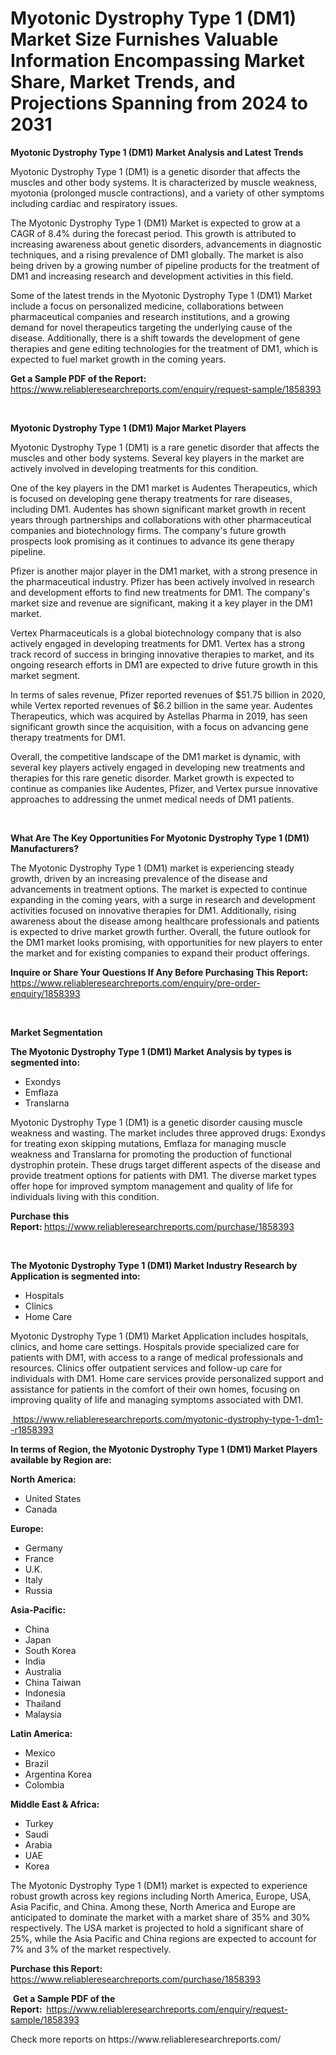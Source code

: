 <p><h1>Myotonic Dystrophy Type 1 (DM1) Market Size Furnishes Valuable Information Encompassing Market Share, Market Trends, and Projections Spanning from 2024 to 2031</h1></p><p><strong>Myotonic Dystrophy Type 1 (DM1) Market Analysis and Latest Trends</strong></p>
<p><p>Myotonic Dystrophy Type 1 (DM1) is a genetic disorder that affects the muscles and other body systems. It is characterized by muscle weakness, myotonia (prolonged muscle contractions), and a variety of other symptoms including cardiac and respiratory issues. </p><p>The Myotonic Dystrophy Type 1 (DM1) Market is expected to grow at a CAGR of 8.4% during the forecast period. This growth is attributed to increasing awareness about genetic disorders, advancements in diagnostic techniques, and a rising prevalence of DM1 globally. The market is also being driven by a growing number of pipeline products for the treatment of DM1 and increasing research and development activities in this field.</p><p>Some of the latest trends in the Myotonic Dystrophy Type 1 (DM1) Market include a focus on personalized medicine, collaborations between pharmaceutical companies and research institutions, and a growing demand for novel therapeutics targeting the underlying cause of the disease. Additionally, there is a shift towards the development of gene therapies and gene editing technologies for the treatment of DM1, which is expected to fuel market growth in the coming years.</p></p>
<p><strong>Get a Sample PDF of the Report:&nbsp;</strong> <a href="https://www.reliableresearchreports.com/enquiry/request-sample/1858393">https://www.reliableresearchreports.com/enquiry/request-sample/1858393</a></p>
<p>&nbsp;</p>
<p><strong>Myotonic Dystrophy Type 1 (DM1) Major Market Players</strong></p>
<p><p>Myotonic Dystrophy Type 1 (DM1) is a rare genetic disorder that affects the muscles and other body systems. Several key players in the market are actively involved in developing treatments for this condition.</p><p>One of the key players in the DM1 market is Audentes Therapeutics, which is focused on developing gene therapy treatments for rare diseases, including DM1. Audentes has shown significant market growth in recent years through partnerships and collaborations with other pharmaceutical companies and biotechnology firms. The company's future growth prospects look promising as it continues to advance its gene therapy pipeline.</p><p>Pfizer is another major player in the DM1 market, with a strong presence in the pharmaceutical industry. Pfizer has been actively involved in research and development efforts to find new treatments for DM1. The company's market size and revenue are significant, making it a key player in the DM1 market.</p><p>Vertex Pharmaceuticals is a global biotechnology company that is also actively engaged in developing treatments for DM1. Vertex has a strong track record of success in bringing innovative therapies to market, and its ongoing research efforts in DM1 are expected to drive future growth in this market segment.</p><p>In terms of sales revenue, Pfizer reported revenues of $51.75 billion in 2020, while Vertex reported revenues of $6.2 billion in the same year. Audentes Therapeutics, which was acquired by Astellas Pharma in 2019, has seen significant growth since the acquisition, with a focus on advancing gene therapy treatments for DM1.</p><p>Overall, the competitive landscape of the DM1 market is dynamic, with several key players actively engaged in developing new treatments and therapies for this rare genetic disorder. Market growth is expected to continue as companies like Audentes, Pfizer, and Vertex pursue innovative approaches to addressing the unmet medical needs of DM1 patients.</p></p>
<p>&nbsp;</p>
<p><strong>What Are The Key Opportunities For Myotonic Dystrophy Type 1 (DM1) Manufacturers?</strong></p>
<p><p>The Myotonic Dystrophy Type 1 (DM1) market is experiencing steady growth, driven by an increasing prevalence of the disease and advancements in treatment options. The market is expected to continue expanding in the coming years, with a surge in research and development activities focused on innovative therapies for DM1. Additionally, rising awareness about the disease among healthcare professionals and patients is expected to drive market growth further. Overall, the future outlook for the DM1 market looks promising, with opportunities for new players to enter the market and for existing companies to expand their product offerings.</p></p>
<p><strong>Inquire or Share Your Questions If Any Before Purchasing This Report:</strong> <a href="https://www.reliableresearchreports.com/enquiry/pre-order-enquiry/1858393">https://www.reliableresearchreports.com/enquiry/pre-order-enquiry/1858393</a></p>
<p>&nbsp;</p>
<p><strong>Market Segmentation</strong></p>
<p><strong>The Myotonic Dystrophy Type 1 (DM1) Market Analysis by types is segmented into:</strong></p>
<p><ul><li>Exondys</li><li>Emflaza</li><li>Translarna</li></ul></p>
<p><p>Myotonic Dystrophy Type 1 (DM1) is a genetic disorder causing muscle weakness and wasting. The market includes three approved drugs: Exondys for treating exon skipping mutations, Emflaza for managing muscle weakness and Translarna for promoting the production of functional dystrophin protein. These drugs target different aspects of the disease and provide treatment options for patients with DM1. The diverse market types offer hope for improved symptom management and quality of life for individuals living with this condition.</p></p>
<p><strong>Purchase this Report:&nbsp;</strong><a href="https://www.reliableresearchreports.com/purchase/1858393">https://www.reliableresearchreports.com/purchase/1858393</a></p>
<p>&nbsp;</p>
<p><strong>The Myotonic Dystrophy Type 1 (DM1) Market Industry Research by Application is segmented into:</strong></p>
<p><ul><li>Hospitals</li><li>Clinics</li><li>Home Care</li></ul></p>
<p><p>Myotonic Dystrophy Type 1 (DM1) Market Application includes hospitals, clinics, and home care settings. Hospitals provide specialized care for patients with DM1, with access to a range of medical professionals and resources. Clinics offer outpatient services and follow-up care for individuals with DM1. Home care services provide personalized support and assistance for patients in the comfort of their own homes, focusing on improving quality of life and managing symptoms associated with DM1.</p></p>
<p><a href="https://www.reliableresearchreports.com/myotonic-dystrophy-type-1-dm1--r1858393">&nbsp;https://www.reliableresearchreports.com/myotonic-dystrophy-type-1-dm1--r1858393</a></p>
<p><strong>In terms of Region, the Myotonic Dystrophy Type 1 (DM1) Market Players available by Region are:</strong></p>
<p>
    <p> <strong> North America: </strong>
        <ul>
            <li>United States</li>
            <li>Canada</li>
        </ul>
        </p> 
    <p> <strong> Europe: </strong>
        <ul>
            <li>Germany</li>
            <li>France</li>
            <li>U.K.</li>
            <li>Italy</li>
            <li>Russia</li>
        </ul>
        </p> 
    <p> <strong> Asia-Pacific: </strong>
        <ul>
            <li>China</li>
            <li>Japan</li>
            <li>South Korea</li>
            <li>India</li>
            <li>Australia</li>
            <li>China Taiwan</li>
            <li>Indonesia</li>
            <li>Thailand</li>
            <li>Malaysia</li>
        </ul>
        </p> 
    <p> <strong> Latin America: </strong>
        <ul>
            <li>Mexico</li>
            <li>Brazil</li>
            <li>Argentina Korea</li>
            <li>Colombia</li>
        </ul>
        </p> 
    <p> <strong> Middle East & Africa: </strong>
        <ul>
            <li>Turkey</li>
            <li>Saudi</li>
            <li>Arabia</li>
            <li>UAE</li>
            <li>Korea</li>
        </ul>
    </p>
    </p>
<p><p>The Myotonic Dystrophy Type 1 (DM1) market is expected to experience robust growth across key regions including North America, Europe, USA, Asia Pacific, and China. Among these, North America and Europe are anticipated to dominate the market with a market share of 35% and 30% respectively. The USA market is projected to hold a significant share of 25%, while the Asia Pacific and China regions are expected to account for 7% and 3% of the market respectively.</p></p>
<p><strong>Purchase this Report: </strong><a href="https://www.reliableresearchreports.com/purchase/1858393">https://www.reliableresearchreports.com/purchase/1858393</a></p>
<p>&nbsp;<strong>Get a Sample PDF of the Report:&nbsp;&nbsp;</strong><a href="https://www.reliableresearchreports.com/enquiry/request-sample/1858393">https://www.reliableresearchreports.com/enquiry/request-sample/1858393</a></p>
<p><strong></strong></p>
<p>Check more reports on https://www.reliableresearchreports.com/</p>